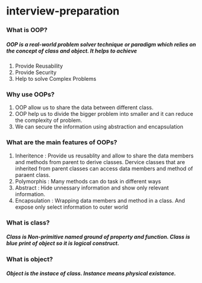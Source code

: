 # interview-preparation

### What is OOP?
##### OOP is a real-world problem solver technique or paradigm which relies on the concept of class and object. It helps to achieve
1. Provide Reusability
1. Provide Security
1. Help to solve Complex Problems

### Why use OOPs?
1. OOP allow us to share the data between different class.
2. OOP help us to divide the bigger problem into smaller and it can reduce the complexity of problem.
3. We can secure the information using abstraction and encapsulation

### What are the main features of OOPs?
1. Inheritence : Provide us reusablity and allow to share the data members and methods from parent  to derive classes. Dervice classes that are inherited from parent classes can access data members and method of paraent class.
2. Polymorphis : Many methods can do task in different ways
3. Abstract : Hide unnessary information and show only relevant information.
4. Encapsulation : Wrapping data members and method in a class. And expose only select information to outer world


### What is class?
##### Class is Non-primitive named ground of property and function. Class is blue print of object so it is logical construct.

### What is object?
##### Object is the instace of class. Instance means physical existance.
